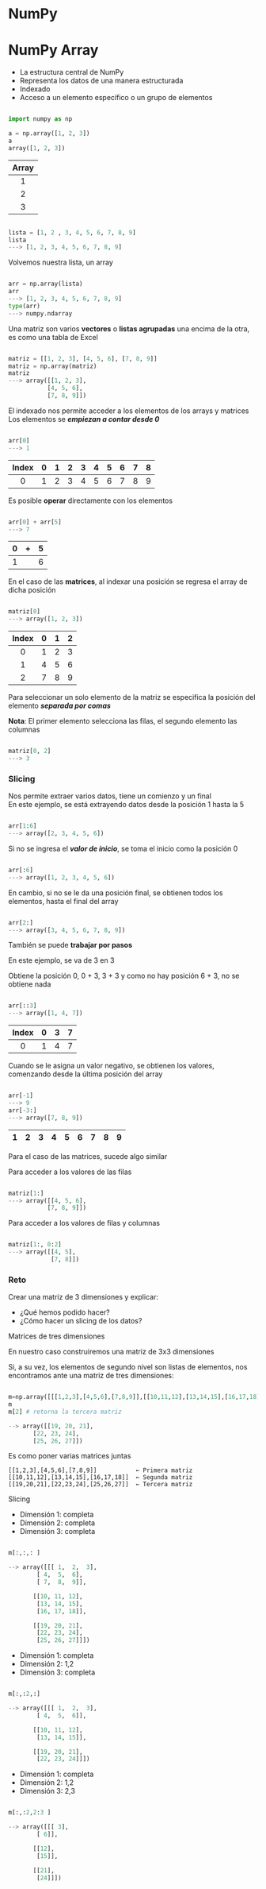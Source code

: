 # NumPy

# NumPy Array

* La estructura central de NumPy  
* Representa los datos de una manera estructurada  
* Indexado  
* Acceso a un elemento específico o un grupo de elementos

````python

import numpy as np

a = np.array([1, 2, 3])
a
array([1, 2, 3])

````

| Array |
| :---: |
| 1     |
| 2     |
| 3     |

````python

lista = [1, 2 , 3, 4, 5, 6, 7, 8, 9] 
lista
---> [1, 2, 3, 4, 5, 6, 7, 8, 9]

````

Volvemos nuestra lista, un array


````python

arr = np.array(lista)
arr
---> [1, 2, 3, 4, 5, 6, 7, 8, 9]
type(arr)
---> numpy.ndarray

````

Una matriz son varios **vectores** o **listas agrupadas** una encima de la otra, es como una tabla de Excel

````python

matriz = [[1, 2, 3], [4, 5, 6], [7, 8, 9]]
matriz = np.array(matriz)
matriz
---> array([[1, 2, 3],
       	   [4, 5, 6],
       	   [7, 8, 9]])

````

El indexado nos permite acceder a los elementos de los arrays y matrices  
Los elementos se ***empiezan a contar desde 0***   

````python

arr[0]
---> 1

````

| Index | 0   | 1   | 2   | 3   | 4   | 5   | 6   | 7   | 8   |
| :---: | :-: | :-: | :-: | :-: | :-: | :-: | :-: | :-: | :-: |
| 0     | 1   | 2   | 3   | 4   | 5   | 6   | 7   | 8   | 9   |


Es posible **operar** directamente con los elementos  

````python

arr[0] + arr[5]
---> 7

````

| 0   | +   | 5   |
| :-: | :-: | :-: |
| 1   |     | 6   |

En el caso de las **matrices**, al indexar una posición se regresa el array de dicha posición  

````python

matriz[0]
---> array([1, 2, 3])

````

| Index | 0   | 1   | 2   |
| :---: | :-: | :-: | :-: |
| 0     | 1   | 2   | 3   |
| 1     | 4   | 5   | 6   |
| 2     | 7	  | 8	| 9   |

Para seleccionar un solo elemento de la matriz se especifica la posición del elemento ***separada por comas***  

**Nota**: El primer elemento selecciona las filas, el segundo elemento las columnas  

````python

matriz[0, 2]
---> 3

````

### **Slicing**

Nos permite extraer varios datos, tiene un comienzo y un final  
En este ejemplo, se está extrayendo datos desde la posición 1 hasta la 5  

````python

arr[1:6]
---> array([2, 3, 4, 5, 6])

````

Si no se ingresa el ***valor de inicio***, se toma el inicio como la posición 0  

````python

arr[:6]
---> array([1, 2, 3, 4, 5, 6])

````

En cambio, si no se le da una posición final, se obtienen todos los elementos, hasta el final del array  

````python

arr[2:]
---> array([3, 4, 5, 6, 7, 8, 9])

````

También se puede **trabajar por pasos**  

En este ejemplo, se va de 3 en 3  

Obtiene la posición 0, 0 + 3, 3 + 3 y como no hay posición 6 + 3, no se obtiene nada  

````python

arr[::3]
---> array([1, 4, 7])

````

| Index | 0   | 3   | 7   |
| :---: | :-: | :-: | :-: |
|0      | 1   | 4   | 7   |

Cuando se le asigna un valor negativo, se obtienen los valores, comenzando desde la última posición del array  

````python

arr[-1]
---> 9
arr[-3:]
---> array([7, 8, 9])

````

| 1   | 2   | 3   | 4   | 5   | 6   | 7   | 8   | 9   |  
| :-: | :-: | :-: | :-: | :-: | :-: | :-: | :-: | :-: |

Para el caso de las matrices, sucede algo similar  

Para acceder a los valores de las filas  

````python

matriz[1:]
---> array([[4, 5, 6],
       	   [7, 8, 9]])

````

Para acceder a los valores de filas y columnas  

````python

matriz[1:, 0:2]
---> array([[4, 5],
            [7, 8]])

````

### **Reto**

Crear una matriz de 3 dimensiones y explicar:

* ¿Qué hemos podido hacer?   
* ¿Cómo hacer un slicing de los datos?  

Matrices de tres dimensiones 

En nuestro caso construiremos una matriz de 3x3 dimensiones

Si, a su vez, los elementos de segundo nivel son listas de elementos, nos encontramos ante una matriz de tres dimensiones:

````python

m=np.array([[[1,2,3],[4,5,6],[7,8,9]],[[10,11,12],[13,14,15],[16,17,18]],[[19,20,21],[22,23,24],[25,26,27]]])
m
m[2] # retorna la tercera matriz

--> array([[19, 20, 21],
       [22, 23, 24],
       [25, 26, 27]])

````

Es como poner varias matrices juntas  

````
[[1,2,3],[4,5,6],[7,8,9]] 			← Primera matriz  
[[10,11,12],[13,14,15],[16,17,18]] 	← Segunda matriz  
[[19,20,21],[22,23,24],[25,26,27]] 	← Tercera matriz  

````

Slicing

* Dimensión 1: completa
* Dimensión 2: completa
* Dimensión 3: completa

````python

m[:,:,: ]

--> array([[[ 1,  2,  3],
        [ 4,  5,  6],
        [ 7,  8,  9]],

       [[10, 11, 12],
        [13, 14, 15],
        [16, 17, 18]],

       [[19, 20, 21],
        [22, 23, 24],
        [25, 26, 27]]])

````

* Dimensión 1: completa
* Dimensión 2: 1,2
* Dimensión 3: completa

````python

m[:,:2,:]

--> array([[[ 1,  2,  3],
        [ 4,  5,  6]],

       [[10, 11, 12],
        [13, 14, 15]],

       [[19, 20, 21],
        [22, 23, 24]]])

````

* Dimensión 1: completa
* Dimensión 2: 1,2
* Dimensión 3: 2,3

````python

m[:,:2,2:3 ]

--> array([[[ 3],
        [ 6]],

       [[12],
        [15]],

       [[21],
        [24]]])

````